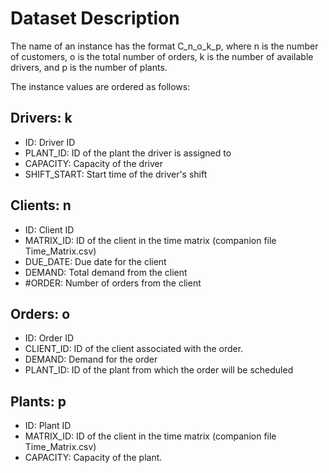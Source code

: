 
# Dataset Description

The name of an instance has the format C_n_o_k_p, where n is the number of customers, o is the total number of orders, k is the number of available drivers, and p is the number of plants.

The instance values are ordered as follows:

## Drivers: k
- ID: Driver ID
- PLANT_ID: ID of the plant the driver is assigned to
- CAPACITY: Capacity of the driver
- SHIFT_START: Start time of the driver's shift

## Clients: n
- ID: Client ID
- MATRIX_ID: ID of the client in the time matrix (companion file Time_Matrix.csv)
- DUE_DATE: Due date for the client
- DEMAND: Total demand from the client
- #ORDER: Number of orders from the client

## Orders: o
- ID: Order ID
- CLIENT_ID: ID of the client associated with the order.
- DEMAND: Demand for the order
- PLANT_ID: ID of the plant from which the order will be scheduled

## Plants: p
- ID: Plant ID
- MATRIX_ID: ID of the client in the time matrix (companion file Time_Matrix.csv)
- CAPACITY: Capacity of the plant. 